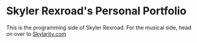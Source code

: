 # Skyler Rexroad's Personal Portfolio

This is the programming side of Skyler Rexroad. For the musical side, head on over to [Skylarity.com](http://skylarity.com/)
